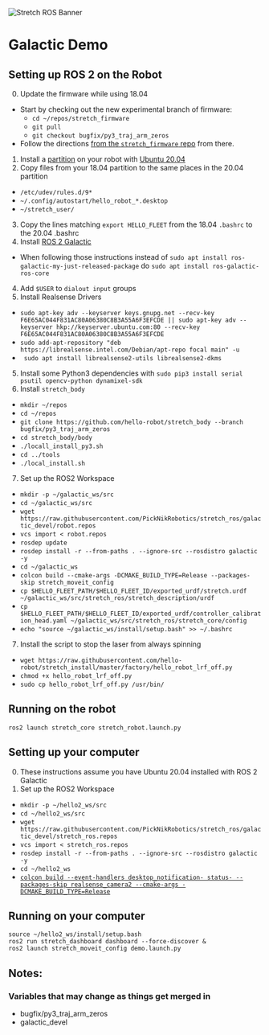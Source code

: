 ![Stretch ROS Banner](./images/banner.png)

# Galactic Demo

## Setting up ROS 2 on the Robot
0. Update the firmware while using 18.04
 * Start by checking out the new experimental branch of firmware:
    * `cd ~/repos/stretch_firmware`
    * `git pull`
    * `git checkout bugfix/py3_traj_arm_zeros`
 * Follow the directions [from the `stretch_firmware` repo](https://github.com/hello-robot/stretch_firmware/blob/master/README.md#updating-stretch-firmware) from there.
1. Install a [partition](https://help.ubuntu.com/stable/ubuntu-help/disk-partitions.html.en) on your robot with [Ubuntu 20.04](https://releases.ubuntu.com/20.04/ubuntu-20.04.2.0-desktop-amd64.iso)
2. Copy files from your 18.04 partition to the same places in the 20.04 partition
 * `/etc/udev/rules.d/9*`
 * `~/.config/autostart/hello_robot_*.desktop`
 * `~/stretch_user/`
3. Copy the lines matching `export HELLO_FLEET` from the 18.04 `.bashrc` to the 20.04 .bashrc
3. Install [ROS 2 Galactic](https://docs.ros.org/en/galactic/Installation/Prerelease-Testing.html#debian-testing-repository)
 * When following those instructions instead of `sudo apt install ros-galactic-my-just-released-package` do `sudo apt install ros-galactic-ros-core`
4. Add `$USER` to `dialout input` groups
6. Install Realsense Drivers
 * `sudo apt-key adv --keyserver keys.gnupg.net --recv-key F6E65AC044F831AC80A06380C8B3A55A6F3EFCDE || sudo apt-key adv --keyserver hkp://keyserver.ubuntu.com:80 --recv-key F6E65AC044F831AC80A06380C8B3A55A6F3EFCDE`
 * `sudo add-apt-repository "deb https://librealsense.intel.com/Debian/apt-repo focal main" -u`
 * ` sudo apt install librealsense2-utils librealsense2-dkms`

5. Install some Python3 dependencies with `sudo pip3 install serial psutil opencv-python dynamixel-sdk`
6. Install `stretch_body`
 * `mkdir ~/repos`
 * `cd ~/repos`
 * `git clone https://github.com/hello-robot/stretch_body --branch bugfix/py3_traj_arm_zeros`
 * `cd stretch_body/body`
 * `./locall_install_py3.sh`
 * `cd ../tools`
 * `./local_install.sh`

7. Set up the ROS2 Workspace
 * `mkdir -p ~/galactic_ws/src`
 * `cd ~/galactic_ws/src`
 * `wget https://raw.githubusercontent.com/PickNikRobotics/stretch_ros/galactic_devel/robot.repos`
 * `vcs import < robot.repos`
 * `rosdep update`
 * `rosdep install -r --from-paths . --ignore-src --rosdistro galactic -y`
 * `cd ~/galactic_ws`
 * `colcon build --cmake-args -DCMAKE_BUILD_TYPE=Release --packages-skip stretch_moveit_config`
 * `cp $HELLO_FLEET_PATH/$HELLO_FLEET_ID/exported_urdf/stretch.urdf ~/galactic_ws/src/stretch_ros/stretch_description/urdf`
 * `cp $HELLO_FLEET_PATH/$HELLO_FLEET_ID/exported_urdf/controller_calibration_head.yaml ~/galactic_ws/src/stretch_ros/stretch_core/config`
 * `echo "source ~/galactic_ws/install/setup.bash" >> ~/.bashrc`
7. Install the script to stop the laser from always spinning
 * `wget https://raw.githubusercontent.com/hello-robot/stretch_install/master/factory/hello_robot_lrf_off.py`
 * `chmod +x hello_robot_lrf_off.py`
 * `sudo cp hello_robot_lrf_off.py /usr/bin/`


## Running on the robot
    ros2 launch stretch_core stretch_robot.launch.py


## Setting up your computer
0. These instructions assume you have Ubuntu 20.04 installed with ROS 2 Galactic
1. Set up the ROS2 Workspace
 * `mkdir -p ~/hello2_ws/src`
 * `cd ~/hello2_ws/src`
 * `wget https://raw.githubusercontent.com/PickNikRobotics/stretch_ros/galactic_devel/stretch_ros.repos`
 * `vcs import < stretch_ros.repos`
 * `rosdep install -r --from-paths . --ignore-src --rosdistro galactic -y`
 * `cd ~/hello2_ws`
 * [`colcon build --event-handlers desktop_notification- status- --packages-skip realsense_camera2 --cmake-args -DCMAKE_BUILD_TYPE=Release`](https://moveit.ros.org/install-moveit2/source/)

## Running on your computer
    source ~/hello2_ws/install/setup.bash
    ros2 run stretch_dashboard dashboard --force-discover &
    ros2 launch stretch_moveit_config demo.launch.py

## Notes:
### Variables that may change as things get merged in
 * bugfix/py3_traj_arm_zeros
 * galactic_devel
